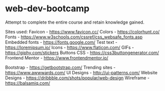 # web-dev-bootcamp
Attempt to complete the entire course and retain knowledge gained.

Sites used:
Favicon - https://www.favicon.cc/
Colors - https://colorhunt.co/
Fonts - https://www.w3schools.com/cssref/css_websafe_fonts.asp
Embedded fonts - https://fonts.google.com/
Test text - https://loremipsum.io/
Icons - https://www.flaticon.com/
GIFs - https://giphy.com/stickers
Buttons CSS - https://css3buttongenerator.com/
Frontend Mentor - https://www.frontendmentor.io/

Bootstrap - https://getbootstrap.com/
Trending sites - https://www.awwwards.com/
UI Designs - http://ui-patterns.com/
Website Designs - https://dribbble.com/shots/popular/web-design
Wireframe - https://balsamiq.com/